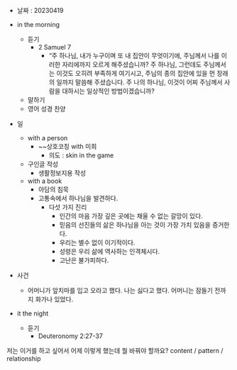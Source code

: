 - 날짜 : 20230419
- in the morning
	- 듣기
		- 2 Samuel 7
			- “주 하나님, 내가 누구이며 또 내 집안이 무엇이기에, 주님께서 나를 이러한 자리에까지 오르게 해주셨습니까? 주 하나님, 그런데도 주님께서는 이것도 오히려 부족하게 여기시고, 주님의 종의 집안에 있을 먼 장래의 일까지 말씀해 주셨습니다. 주 나의 하나님, 이것이 어찌 주님께서 사람을 대하시는 일상적인 방법이겠습니까? 
	- 말하기
	- 영어 성경 찬양

- 일
	- with a person
		- ~~상호코칭 with 미희
			- 의도 : skin in the game
	- 구인글 작성
		-    생활정보지용 작성
	- with a book
		- 아담의 침묵
		- 고통속에서 하나님을 발견하다.
			- 다섯 가지 진리
				- 인간의 마음 가장 깊은 곳에는 채울 수 없는 갈망이 있다.
				- 믿음의 선진들의 삶은 하나님을 아는 것이 가장 가치 있음을 증거한다.
				- 우리는 별수 없이 이기적이다.
				- 성령은 우리 삶에 역사하는 인격체시다.
				- 고난은 불가피하다.
- 사건
	- 어머니가 앞치마를 입고 오라고 했다. 나는 싫다고 했다. 어머니는 잠들기 전까지 화가나 있었다.
- it the night
	- 듣기
		- Deuteronomy 2:27-37






저는 이거를 하고 싶어서 어제 이렇게 했는데 뭘 바꿔야 할까요?
content / pattern / relationship